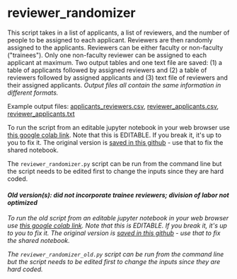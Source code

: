 # reviewer_randomizer

This script takes in a list of applicants, a list of reviewers, and the number of people to be assigned to each applicant. Reviewers are then randomly assigned to the applicants. Reviewers can be either faculty or non-faculty ("trainees"). Only one non-faculty reviewer can be assigned to each applicant at maximum. Two output tables and one text file are saved: (1) a table of applicants followed by assigned reviewers and (2) a table of reviewers followed by assigned applicants and (3) text file of reviewers and their assigned applicants. *Output files all contain the same information in different formats.* 

Example output files: [applicants_reviewers.csv](https://github.com/jnjahncke/reviewer_randomizer/blob/main/applicants_reviewers.csv), [reviewer_applicants.csv](https://github.com/jnjahncke/reviewer_randomizer/blob/main/reviewer_applicants.csv), [reviewer_applicants.txt](https://github.com/jnjahncke/reviewer_randomizer/blob/main/reviewer_applicants.txt)

To run the script from an editable jupyter notebook in your web browser use [this google colab link](https://colab.research.google.com/drive/1BwNiAB5Pw-tr2n84-bI_EGcn1M7KSTvN). Note that this is EDITABLE. If you break it, it's up to you to fix it. The original version is [saved in this github](https://github.com/jnjahncke/reviewer_randomizer/blob/main/reviewer_randomizer_GoogleColab.ipynb) - use that to fix the shared notebook.

The `reviewer_randomizer.py` script can be run from the command line but the script needs to be edited first to change the inputs since they are hard coded.

#### *Old version(s): did not incorporate trainee reviewers; division of labor not optimized*

*To run the old script from an editable jupyter notebook in your web browser use [this google colab link](https://colab.research.google.com/drive/17uKKnFAhS8MqKoNv1NC1AT_mjG3Ue4nh). Note that this is EDITABLE. If you break it, it's up to you to fix it. The original version is [saved in this github](https://github.com/jnjahncke/reviewer_randomizer/blob/main/reviewer_randomizer_GoogleColab_old.ipynb) - use that to fix the shared notebook.*

*The `reviewer_randomizer_old.py` script can be run from the command line but the script needs to be edited first to change the inputs since they are hard coded.*
